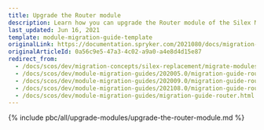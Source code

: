 ```yaml
---
title: Upgrade the Router module
description: Learn how you can upgrade the Router module of the Silex Migration within your Spryker based projects.
last_updated: Jun 16, 2021
template: module-migration-guide-template
originalLink: https://documentation.spryker.com/2021080/docs/migration-guide-router
originalArticleId: 0a56c9e5-47a3-4c02-a9a0-a4e8d4d15e87
redirect_from:
  - /docs/scos/dev/migration-concepts/silex-replacement/migrate-modules/migrate-the-router-module.html
  - /docs/scos/dev/module-migration-guides/202005.0/migration-guide-router.html
  - /docs/scos/dev/module-migration-guides/202009.0/migration-guide-router.html
  - /docs/scos/dev/module-migration-guides/202108.0/migration-guide-router.html
  - /docs/scos/dev/module-migration-guides/migration-guide-router.html
---
```


{% include pbc/all/upgrade-modules/upgrade-the-router-module.md %} <!-- To edit, see /_includes/pbc/all/upgrade-modules/upgrade-the-router-module.md -->
